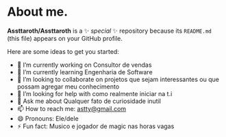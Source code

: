 # About me.


**Assttaroth/Assttaroth** is a ✨ _special_ ✨ repository because its `README.md` (this file) appears on your GitHub profile.

Here are some ideas to get you started:

- 🔭 I’m currently working on Consultor de vendas
- 🌱 I’m currently learning Engenharia de Software
- 👯 I’m looking to collaborate on projetos que sejam interessantes ou que possam agregar meu conhecimento
- 🤔 I’m looking for help with como realmente iniciar na t.i
- 💬 Ask me about Qualquer fato de curiosidade inutil
- 📫 How to reach me: astty@gmail.com
- 😄 Pronouns: Ele/dele
- ⚡ Fun fact: Musico e jogador de magic nas horas vagas


